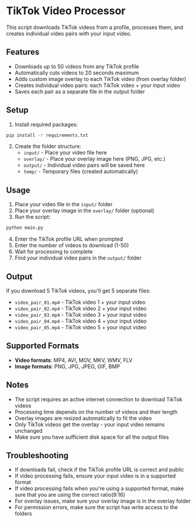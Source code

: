 # TikTok Video Processor

This script downloads TikTok videos from a profile, processes them, and creates individual video pairs with your input video.

## Features

- Downloads up to 50 videos from any TikTok profile
- Automatically cuts videos to 20 seconds maximum
- Adds custom image overlay to each TikTok video (from overlay folder)
- Creates individual video pairs: each TikTok video + your input video
- Saves each pair as a separate file in the output folder

## Setup

1. Install required packages:
```bash
pip install -r requirements.txt
```

2. Create the folder structure:
   - `input/` - Place your video file here
   - `overlay/` - Place your overlay image here (PNG, JPG, etc.)
   - `output/` - Individual video pairs will be saved here
   - `temp/` - Temporary files (created automatically)

## Usage

1. Place your video file in the `input/` folder
2. Place your overlay image in the `overlay/` folder (optional)
3. Run the script:
```bash
python main.py
```
4. Enter the TikTok profile URL when prompted
5. Enter the number of videos to download (1-50)
6. Wait for processing to complete
7. Find your individual video pairs in the `output/` folder

## Output

If you download 5 TikTok videos, you'll get 5 separate files:
- `video_pair_01.mp4` - TikTok video 1 + your input video
- `video_pair_02.mp4` - TikTok video 2 + your input video  
- `video_pair_03.mp4` - TikTok video 3 + your input video
- `video_pair_04.mp4` - TikTok video 4 + your input video
- `video_pair_05.mp4` - TikTok video 5 + your input video

## Supported Formats

- **Video formats**: MP4, AVI, MOV, MKV, WMV, FLV
- **Image formats**: PNG, JPG, JPEG, GIF, BMP

## Notes

- The script requires an active internet connection to download TikTok videos
- Processing time depends on the number of videos and their length
- Overlay images are resized automatically to fit the video
- Only TikTok videos get the overlay - your input video remains unchanged
- Make sure you have sufficient disk space for all the output files

## Troubleshooting

- If downloads fail, check if the TikTok profile URL is correct and public
- If video processing fails, ensure your input video is in a supported format
- If video processing fails when you're using a supported format, make sure that you are using the correct ratio(9:16)
- For overlay issues, make sure your overlay image is in the overlay folder
- For permission errors, make sure the script has write access to the folders
